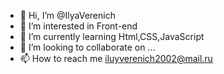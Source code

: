 - 👋 Hi, I’m @IlyaVerenich
- 👀 I’m interested in Front-end
- 🌱 I’m currently learning Html,CSS,JavaScript
- 💞️ I’m looking to collaborate on ...
- 📫 How to reach me  iluyverenich2002@mail.ru

<!---
IlyaVerenich/IlyaVerenich is a ✨ special ✨ repository because its `README.md` (this file) appears on your GitHub profile.
You can click the Preview link to take a look at your changes.
--->
